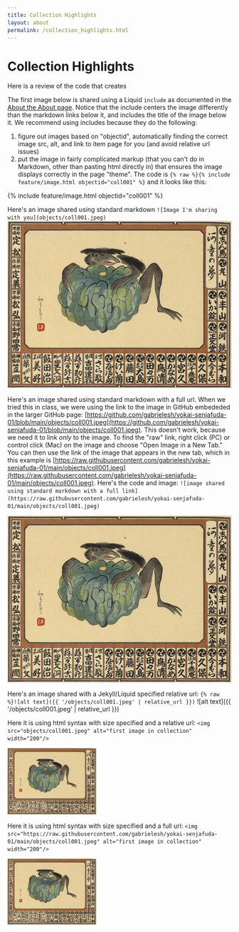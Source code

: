 ```yaml
---
title: Collection Highlights
layout: about
permalink: /collection_highlights.html
---
```



# Collection Highlights

Here is a review of the code that creates

The first image below is shared using a Liquid `include` as documented in the [About the About page](https://collectionbuilder.github.io/collectionbuilder-gh/about.html#about-the-about-page). Notice that the include centers the image differently than the markdown links below it, and includes the title of the image below it. We recommend using includes because they do the following:
1.	figure out images based on "objectid", automatically finding the correct image src, alt, and link to item page for you (and avoid relative url issues)
2.	put the image in fairly complicated markup (that you can't do in Markdown, other than pasting html directly in) that ensures the image displays correctly in the page "theme". 
The code is `{% raw %}{% include feature/image.html objectid="coll001" %}` and it looks like this:

{% include feature/image.html objectid="coll001" %}

Here's an image shared using standard markdown `![Image I'm sharing with you](objects/coll001.jpeg)`
![Image I'm sharing with you](objects/coll001.jpeg)

Here's an image shared using standard markdown with a full url. When we tried this in class, we were using the link to the image in GitHub embededed in the larger 
GitHub page: [https://github.com/gabrielesh/yokai-senjafuda-01/blob/main/objects/coll001.jpeg](https://github.com/gabrielesh/yokai-senjafuda-01/blob/main/objects/coll001.jpeg). This doesn't work, because we need it to link *only* to the image. To find the "raw" link, right click (PC) or control click (Mac) on the image and choose "Open Image in a New Tab." You can then use the link of the image that appears in the new tab, which in this example is [https://raw.githubusercontent.com/gabrielesh/yokai-senjafuda-01/main/objects/coll001.jpeg](https://raw.githubusercontent.com/gabrielesh/yokai-senjafuda-01/main/objects/coll001.jpeg). Here's the code and image: `![image shared using standard markdown with a full link](https://raw.githubusercontent.com/gabrielesh/yokai-senjafuda-01/main/objects/coll001.jpeg)`

![image shared using standard markdown with a full link](https://raw.githubusercontent.com/gabrielesh/yokai-senjafuda-01/main/objects/coll001.jpeg)

Here's an image shared with a Jekyll/Liquid specified relative url: `{% raw %}![alt text]({{ '/objects/coll001.jpeg' | relative_url }})`
![alt text]({{ '/objects/coll001.jpeg' | relative_url }})

Here it is using html syntax with size specified and a relative url: `<img src="objects/coll001.jpeg" alt="first image in collection" width="200"/>`

<img src="objects/coll001.jpeg" alt="first image in collection" width="200"/>

Here it is using html syntax with size specified and a full url: `<img src="https://raw.githubusercontent.com/gabrielesh/yokai-senjafuda-01/main/objects/coll001.jpeg" alt="first image in collection" width="200"/>`

<img src="https://raw.githubusercontent.com/gabrielesh/yokai-senjafuda-01/main/objects/coll001.jpeg" alt="first image in collection" width="200"/>

